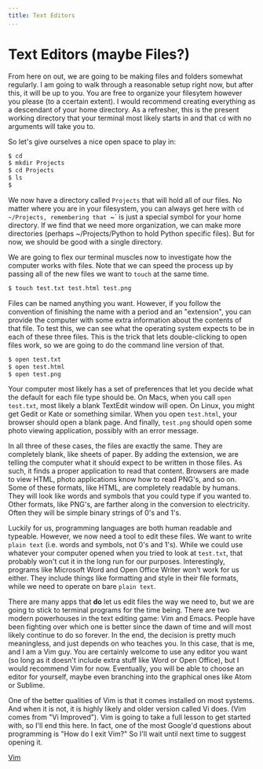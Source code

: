 ```yaml
---
title: Text Editors
...
```


# Text Editors (maybe Files?)

From here on out, we are going to be making files and folders somewhat
regularly.  I am going to walk through a reasonable setup right now, but after
this, it will be up to you. You are free to organize your filesytem however you
please (to a ccertain extent). I would recommend creating everything as a
descendant of your home directory. As a refresher, this is the present working
directory that your terminal most likely starts in and that `cd` with no
arguments will take you to.

So let's give ourselves a nice open space to play in:

```bash
$ cd
$ mkdir Projects
$ cd Projects
$ ls
$
```

We now have a directory called `Projects` that will hold all of our files.  No
matter where you are in your filesystem, you can always get here with `cd
~/Projects, remembering that `~` is just a special symbol for your home
directory.  If we find that we need more organization, we can make more
directories (perhaps ~/Projects/Python to hold Python specific files).  But for
now, we should be good with a single directory.

We are going to flex our terminal muscles now to investigate how the computer
works with files. Note that we can speed the process up by passing all of the
new files we want to `touch` at the same time.

```bash
$ touch test.txt test.html test.png
```

Files can be named anything you want. However, if you follow the convention of
finishing the name with a period and an "extension", you can provide the
computer with some extra information about the contents of that file. To test
this, we can see what the operating system expects to be in each of these three
files. This is the trick that lets double-clicking to open files work, so we
are going to do the command line version of that.

```bash
$ open test.txt
$ open test.html
$ open test.png
```

Your computer most likely has a set of preferences that let you decide what the
default for each file type should be. On Macs, when you call `open test.txt`,
most likely a blank TextEdit window will open. On Linux, you might get Gedit or
Kate or something similar. When you open `test.html`, your browser should open
a blank page. And finally, `test.png` should open some photo viewing
application, possibly with an error message.

In all three of these cases, the files are exactly the same. They are
completely blank, like sheets of paper. By adding the extension, we are telling
the computer what it should expect to be written in those files. As such, it
finds a proper application to read that content. Browsers are made to view
HTML, photo applications know how to read PNG's, and so on. Some of these
formats, like HTML, are completely readable by humans. They will look like
words and symbols that you could type if you wanted to. Other formats, like
PNG's, are farther along in the conversion to electricity. Often they will be
simple binary strings of 0's and 1's.

Luckily for us, programming languages are both human readable and typeable.
However, we now need a tool to edit these files. We want to write `plain text`
(i.e. words and symbols, not 0's and 1's). While we could use whatever your
computer opened when you tried to look at `test.txt`, that probably won't cut
it in the long run for our purposes.  Interestingly, programs like Microsoft
Word and Open Office Writer won't work for us either. They include things like
formatting and style in their file formats, while we need to operate on bare
`plain text`.

There are many apps that **do** let us edit files the way we need to, but we
are going to stick to terminal programs for the time being. There are two
modern powerhouses in the text editing game: Vim and Emacs. People have been
fighting over which one is better since the dawn of time and will most likely
continue to do so forever. In the end, the decision is pretty much meaningless,
and just depends on who teaches you. In this case, that is me, and I am a Vim
guy. You are certainly welcome to use any editor you want (so long as it
doesn't include extra stuff like Word or Open Office), but I would recommend
Vim for now.  Eventually, you will be able to choose an editor for yourself,
maybe even branching into the graphical ones like Atom or Sublime.

One of the better qualities of Vim is that it comes installed on most systems.
And when it is not, it is highly likely and older version called Vi does. (Vim
comes from "Vi Improved"). Vim is going to take a full lesson to get started
with, so I'll end this here. In fact, one of the most Google'd questions about
programming is "How do I exit Vim?" So I'll wait until next time to suggest
opening it.

[Vim](5-vim.html)

